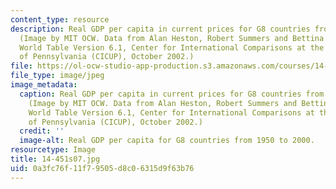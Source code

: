 ```yaml
---
content_type: resource
description: Real GDP per capita in current prices for G8 countries from 1950-2000.
  (Image by MIT OCW. Data from Alan Heston, Robert Summers and Bettina Aten, Penn
  World Table Version 6.1, Center for International Comparisons at the University
  of Pennsylvania (CICUP), October 2002.)
file: https://ol-ocw-studio-app-production.s3.amazonaws.com/courses/14-451-macroeconomic-theory-i-spring-2007/0a3fc76f11f79505d8c06315d9f63b76_14-451s07.jpg
file_type: image/jpeg
image_metadata:
  caption: Real GDP per capita in current prices for G8 countries from 1950-2000.
    (Image by MIT OCW. Data from Alan Heston, Robert Summers and Bettina Aten, Penn
    World Table Version 6.1, Center for International Comparisons at the University
    of Pennsylvania (CICUP), October 2002.)
  credit: ''
  image-alt: Real GDP per capita for G8 countries from 1950 to 2000.
resourcetype: Image
title: 14-451s07.jpg
uid: 0a3fc76f-11f7-9505-d8c0-6315d9f63b76
---
```

